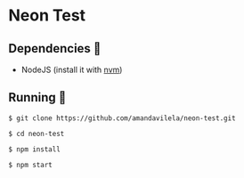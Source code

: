 # Neon Test

## Dependencies :construction_worker:

- NodeJS (install it with [nvm](https://github.com/creationix/nvm))

## Running :rocket:

```$ git clone https://github.com/amandavilela/neon-test.git```

```$ cd neon-test```

```$ npm install```

```$ npm start```
